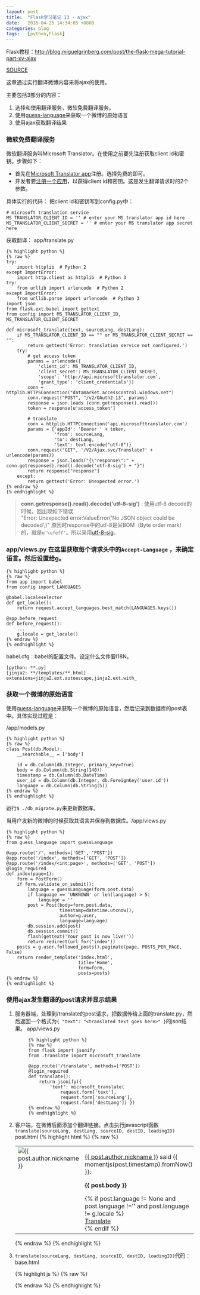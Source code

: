 ```yaml
---
layout: post
title:  "Flask学习笔记 13 - ajax"
date:   2016-04-25 14:34:05 +0800
categories: blog
tags:   [python,Flask]
---
```

Flask教程：<http://blog.miguelgrinberg.com/post/the-flask-mega-tutorial-part-xv-ajax>

[SOURCE](https://github.com/snowyxx/microblog)

这章通过实行翻译微博内容来将ajax的使用。

主要包括3部分的内容：

1. 选择和使用翻译服务，微软免费翻译服务。
2. 使用[guess-language][]来获取一个微博的原始语言
3. 使用ajax获取翻译结果

### 微软免费翻译服务

微软翻译服务叫Microsoft Translator。在使用之前要先注册获取client id和密钥。步骤如下：

- 首先在[Microsoft Translator app][]注册。选择免费的即可。
- 开发者要[注册一个应用](https://datamarket.azure.com/developer/applications/)，以获得client id和密钥。这是发生翻译请求时的2个参数。

具体实行的代码：
把client id和密钥写到config.py中：

    # microsoft translation service
    MS_TRANSLATOR_CLIENT_ID = '' # enter your MS translator app id here
    MS_TRANSLATOR_CLIENT_SECRET = '' # enter your MS translator app secret here


获取翻译： app/translate.py

    {% highlight python %}
    {% raw %}
    try:
        import httplib  # Python 2
    except ImportError:
        import http.client as httplib  # Python 3
    try:
        from urllib import urlencode  # Python 2
    except ImportError:
        from urllib.parse import urlencode  # Python 3
    import json
    from flask.ext.babel import gettext
    from config import MS_TRANSLATOR_CLIENT_ID, MS_TRANSLATOR_CLIENT_SECRET

    def microsoft_translate(text, sourceLang, destLang):
        if MS_TRANSLATOR_CLIENT_ID == "" or MS_TRANSLATOR_CLIENT_SECRET == "":
            return gettext('Error: translation service not configured.')
        try:
            # get access token
            params = urlencode({
                'client_id': MS_TRANSLATOR_CLIENT_ID,
                'client_secret': MS_TRANSLATOR_CLIENT_SECRET,
                'scope': 'http://api.microsofttranslator.com', 
                'grant_type': 'client_credentials'})
            conn = httplib.HTTPSConnection("datamarket.accesscontrol.windows.net")
            conn.request("POST", "/v2/OAuth2-13", params)
            response = json.loads (conn.getresponse().read())
            token = response[u'access_token']
    
            # translate
            conn = httplib.HTTPConnection('api.microsofttranslator.com')
            params = {'appId': 'Bearer ' + token,
                      'from': sourceLang,
                      'to': destLang,
                      'text': text.encode("utf-8")}
            conn.request("GET", '/V2/Ajax.svc/Translate?' + urlencode(params))
            response = json.loads("{\"response\":" + conn.getresponse().read().decode('utf-8-sig') + "}")
            return response["response"]
        except:
            return gettext('Error: Unexpected error.')
    {% endraw %}
    {% endhighlight %}

> __conn.getresponse().read().decode('utf-8-sig')__ : 使用utf-8 decode的时候，回出现如下错误           
> "Error: Unexpected error:ValueError('No JSON object could be decoded',)"
> 原因时response中的utf-8是呆BOM（Byte order mark）的，就是`u'\ufeff'`。所以采用[utf-8-sig][]。

### app/views.py 在这里获取每个请求头中的`Accept-Language` ，来确定语言。然后设置给g。

    {% highlight python %}
    {% raw %}
    from app import babel
    from config import LANGUAGES
    
    @babel.localeselector
    def get_locale():
        return request.accept_languages.best_match(LANGUAGES.keys())
        
    @app.before_request
    def before_request():
        ...
        g.locale = get_locale()
    {% endraw %}
    {% endhighlight %}

babel.cfg：babel的配置文件。设定什么文件要I18N。

    [python: **.py]
    [jinja2: **/templates/**.html]
    extensions=jinja2.ext.autoescape,jinja2.ext.with_

### 获取一个微博的原始语言

使用[guess-language][]来获取一个微博的原始语言，然后记录到数据库的post表中。具体实现过程是：

/app/models.py

    {% highlight python %}
    {% raw %}
    class Post(db.Model):
        __searchable__ = ['body']

        id = db.Column(db.Integer, primary_key=True)
        body = db.Column(db.String(140))
        timestamp = db.Column(db.DateTime)
        user_id = db.Column(db.Integer, db.ForeignKey('user.id'))
        language = db.Column(db.String(5))
    {% endraw %}
    {% endhighlight %}
    

运行`$ ./db_migrate.py`来更新数据库。

当用户发新的微博的时候获取其语言并保存到数据库。/app/views.py

    {% highlight python %}
    {% raw %}
    from guess_language import guessLanguage
    
    @app.route('/', methods=['GET', 'POST'])
    @app.route('/index', methods=['GET', 'POST'])
    @app.route('/index/<int:page>', methods=['GET', 'POST'])
    @login_required
    def index(page=1):
        form = PostForm()
        if form.validate_on_submit():
            language = guessLanguage(form.post.data)
            if language == 'UNKNOWN' or len(language) > 5:
                language = ''
            post = Post(body=form.post.data, 
                        timestamp=datetime.utcnow(), 
                        author=g.user, 
                        language=language)
            db.session.add(post)
            db.session.commit()
            flash(gettext('Your post is now live!'))
            return redirect(url_for('index'))
        posts = g.user.followed_posts().paginate(page, POSTS_PER_PAGE, False)
        return render_template('index.html',
                               title='Home',
                               form=form,
                               posts=posts)
    {% endraw %}
    {% endhighlight %}

### 使用ajax发生翻译的post请求并显示结果

1. 服务器端，处理到/translate的post请求，把数据传给上面的translate.py，然后返回一个格式为`{ "text": "<translated text goes here>" }`的json结果。
    app/views.py
    
            {% highlight python %}
            {% raw %}
            from flask import jsonify
            from .translate import microsoft_translate

            @app.route('/translate', methods=['POST'])
            @login_required
            def translate():
                return jsonify({ 
                    'text': microsoft_translate(
                        request.form['text'], 
                        request.form['sourceLang'], 
                        request.form['destLang']) })
            {% endraw %}
            {% endhighlight %}

2. 客户端，在微博后面添加个翻译链接。点击执行javascript函数`translate(sourceLang, destLang, sourceID, destID, loadingID)`
    post.html
        {% highlight html %}
        {% raw %}
        <table>
            <tr valign="top">
                <td><img src="{{ post.author.avatar(64)}}" alt="{{ post.author.nickname }}"></td>
                <td>
                    <p><a href="{{ url_for('user', nickname=post.author.nickname)}}">{{ post.author.nickname }}</a> said {{ momentjs(post.timestamp).fromNow() }}:</p>
                    <p><strong><span id="post{{ post.id }}">{{ post.body }}</span></strong></p>
                    {% if post.language != None and post.language !='' and post.language != g.locale %}
                    <img src="/static/images/loading.gif" id="loading{{ post.id }}" style="display:none">
                    <div><span id="translation{{ post.id }}"><a href="javascript:translate('{{ post.language }}', '{{ g.locale }}', '#post{{ post.id }}', '#translation{{ post.id }}', '#loading{{ post.id }}');">Translate</a></span></div>
                    {% endif %}
                </td>
            </tr>
        </table>
        {% endraw %}
        {% endhighlight %}

    
3. `translate(sourceLang, destLang, sourceID, destID, loadingID)`代码：base.html

    {% highlight js %}
    {% raw %}
    <script src="/static/js/jquery-2.2.3.min.js" type="text/javascript" charset="utf-8"></script>    
    <script>
        function translate(sourceLang, destLang, sourceID, destID, loadingID){
            $(destID).hide();
            $(loadingID).show();
            $.post('/translate',{
                text:$(sourceID).text(),
                sourceLang:sourceLang,
                destLang:destLang
            }).done(function(translated){
                $(destID).text(translated['text']);
                $(loadingID).hide();
                $(destID).show();
            }).fail(function(){
                $(destID).text("Translate failed!");
                $(loadingID).hide();
                $(destID).show();
            });
        }
    </script>
    {% endraw %}
    {% endhighlight %}

[guess-language]:http://code.google.com/p/guess-language/
[Microsoft Translator app]:https://datamarket.azure.com/dataset/1899a118-d202-492c-aa16-ba21c33c06cb
[utf-8-sig]:http://stackoverflow.com/questions/17912307/u-ufeff-in-python-string